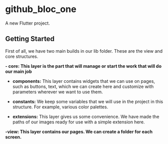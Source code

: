 # github_bloc_one

A new Flutter project.

## Getting Started

First of all, we have two main builds in our lib folder. These are the view and core structures.

**- core: This layer is the part that will manage or start the work that will do our main job**

* **components:** This layer contains widgets that we can use on pages, such as buttons, text, which we can create here and customize with parameters wherever we want to use them.

* **constants:** We keep some variables that we will use in the project in this structure. For example, various color palettes.

* **extensions:** This layer gives us some convenience. We have made the paths of our images ready for use with a simple extension here.

**-view: This layer contains our pages. We can create a folder for each screen.**
